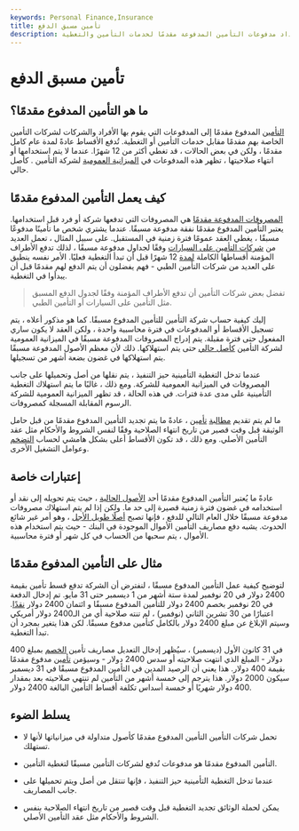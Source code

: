 ```yaml
---
keywords: Personal Finance,Insurance
title: تأمين مسبق الدفع
description: يتم سداد مدفوعات التأمين المدفوعة مقدمًا لخدمات التأمين والتغطية.
---
```


# تأمين مسبق الدفع
## ما هو التأمين المدفوع مقدمًا؟

[التأمين](/insurance) المدفوع مقدمًا إلى المدفوعات التي يقوم بها الأفراد والشركات لشركات التأمين الخاصة بهم مقدمًا مقابل خدمات التأمين أو التغطية. تُدفع الأقساط عادةً لمدة عام كامل مقدمًا ، ولكن في بعض الحالات ، قد تغطي أكثر من 12 شهرًا. عندما لا يتم استخدامها أو انتهاء صلاحيتها ، تظهر هذه المدفوعات في [الميزانية العمومية](/balancesheet) لشركة التأمين . كأصل حالي.

## كيف يعمل التأمين المدفوع مقدمًا

[المصروفات المدفوعة مقدمًا](/prepaidexpense) هي المصروفات التي تدفعها شركة أو فرد قبل استخدامها. يعتبر التأمين المدفوع مقدمًا نفقة مدفوعة مسبقًا. عندما يشتري شخص ما تأمينًا مدفوعًا مسبقًا ، يغطي العقد عمومًا فترة زمنية في المستقبل. على سبيل المثال ، تعمل العديد من [شركات التأمين على السيارات](/auto-insurance) وفقًا لجداول مدفوعة مسبقًا ، لذلك تدفع الأطراف المؤمنة أقساطها الكاملة [لمدة](/premium) 12 شهرًا قبل أن تبدأ التغطية فعليًا. الأمر نفسه ينطبق على العديد من شركات التأمين الطبي - فهم يفضلون أن يتم الدفع لهم مقدمًا قبل أن يبدأوا في التغطية.

> تفضل بعض شركات التأمين أن تدفع الأطراف المؤمنة وفقًا لجدول الدفع المسبق مثل التأمين على السيارات أو التأمين الطبي.

>

إليك كيفية حساب شركة التأمين للتأمين المدفوع مسبقًا. كما هو مذكور أعلاه ، يتم تسجيل الأقساط أو المدفوعات في فترة محاسبية واحدة ، ولكن العقد لا يكون ساري المفعول حتى فترة مقبلة. يتم إدراج المصروفات المدفوعة مسبقًا في الميزانية العمومية لشركة التأمين [كأصل حالي](/asset) حتى يتم استهلاكها. ذلك لأن معظم الأصول المدفوعة مسبقًا يتم استهلاكها في غضون بضعة أشهر من تسجيلها.

عندما تدخل التغطية التأمينية حيز التنفيذ ، يتم نقلها من أصل وتحميلها على جانب المصروفات في الميزانية العمومية للشركة. ومع ذلك ، غالبًا ما يتم استهلاك التغطية التأمينية على مدى عدة فترات. في هذه الحالة ، قد تظهر الميزانية العمومية للشركة الرسوم المقابلة المسجلة كمصروفات.

ما لم يتم تقديم [مطالبة](/insurance_claim) [تأمين](/insurance_claim) ، عادةً ما يتم تجديد التأمين المدفوع مقدمًا من قبل حامل الوثيقة قبل وقت قصير من تاريخ انتهاء الصلاحية وفقًا لنفس الشروط والأحكام مثل عقد التأمين الأصلي. ومع ذلك ، قد تكون الأقساط أعلى بشكل هامشي لحساب [التضخم](/inflation) وعوامل التشغيل الأخرى.

## إعتبارات خاصة

عادةً ما يُعتبر التأمين المدفوع مقدمًا أحد [الأصول الحالية](/currentassets) ، حيث يتم تحويله إلى نقد أو استخدامه في غضون فترة زمنية قصيرة إلى حد ما. ولكن إذا لم يتم استهلاك مصروفات مدفوعة مسبقًا خلال العام التالي للدفع ، فإنها تصبح [أصلًا طويل الأجل](/longtermassets) ، وهو أمر غير شائع الحدوث. يشبه دفع مصاريف التأمين الأموال الموجودة في البنك - حيث يتم استخدام هذه الأموال ، يتم سحبها من الحساب في كل شهر أو فترة محاسبية.

## مثال على التأمين المدفوع مقدمًا

لتوضيح كيفية عمل التأمين المدفوع مسبقًا ، لنفترض أن الشركة تدفع قسط تأمين بقيمة 2400 دولار في 20 نوفمبر لمدة ستة أشهر من 1 ديسمبر حتى 31 مايو. تم إدخال الدفعة في 20 نوفمبر بخصم 2400 دولار للتأمين المدفوع مسبقًا و ائتمان 2400 دولار [نقدًا](/cash). اعتبارًا من 30 تشرين الثاني (نوفمبر) ، لم تنته صلاحية أي من الـ2400 دولار أمريكي وسيتم الإبلاغ عن مبلغ 2400 دولار بالكامل كتأمين مدفوع مسبقًا. لكن هذا يتغير بمجرد أن تبدأ التغطية.

في 31 كانون الأول (ديسمبر) ، سيُظهر إدخال التعديل مصاريف تأمين [الخصم](/debit) بمبلغ 400 دولار - المبلغ الذي انتهت صلاحيته أو سدس 2400 دولار - وسيؤمن [تأمين](/credit) مدفوع مقدمًا بقيمة 400 دولار. هذا يعني أن الرصيد المدين في التأمين المدفوع مسبقًا في 31 ديسمبر سيكون 2000 دولار. هذا يترجم إلى خمسة أشهر من التأمين لم تنتهي صلاحيته بعد بمقدار 400 دولار شهريًا أو خمسة أسداس تكلفة أقساط التأمين البالغة 2400 دولار.

## يسلط الضوء

- تحمل شركات التأمين التأمين المدفوع مقدمًا كأصول متداولة في ميزانياتها لأنها لا تستهلك.

- التأمين المدفوع مقدمًا هو مدفوعات تُدفع لشركات التأمين مسبقًا لتغطية التأمين.

- عندما تدخل التغطية التأمينية حيز التنفيذ ، فإنها تنتقل من أصل ويتم تحميلها على جانب المصاريف.

- يمكن لحملة الوثائق تجديد التغطية قبل وقت قصير من تاريخ انتهاء الصلاحية بنفس الشروط والأحكام مثل عقد التأمين الأصلي.

